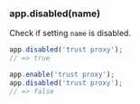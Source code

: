 <h3 id='app.disabled'>app.disabled(name)</h3>

Check if setting `name` is disabled.

~~~js
app.disabled('trust proxy');
// => true

app.enable('trust proxy');
app.disabled('trust proxy');
// => false
~~~
